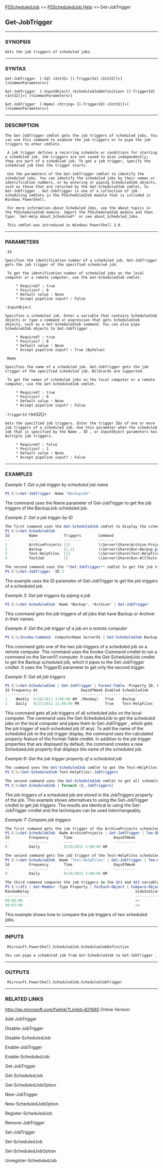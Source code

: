 [PSScheduledJob](../ReadMe.md) >> [PSScheduledJob Help](./PSScheduledJob_Help.md) >> Get-JobTrigger

## Get-JobTrigger ##



 --- 

 

 ### SYNOPSIS ### 

    Gets the job triggers of scheduled jobs.

 --- 

 

 ### SYNTAX ### 

    Get-JobTrigger  [-Id] <Int32> [[-TriggerId] <Int32[]>] [<CommonParameters>] 

    Get-JobTrigger  [-InputObject] <ScheduledJobDefinition> [[-TriggerId] <Int32[]>] [<CommonParameters>] 

    Get-JobTrigger  [-Name] <String> [[-TriggerId] <Int32[]>] [<CommonParameters>] 



 --- 

 


 ### DESCRIPTION ### 

    The Get-JobTrigger cmdlet gets the job triggers of scheduled jobs. You can use this command to examine the job triggers or to pipe the job triggers to other cmdlets.

     A job trigger defines a recurring schedule or conditions for starting a scheduled job. Job triggers are not saved to disk independently; they are part of a scheduled job. To get a job trigger, specify the scheduled job that the trigger starts.

     Use the parameters of the Get-JobTrigger cmdlet to identify the scheduled jobs. You can identify the scheduled jobs by their names or identification numbers, or by entering or piping ScheduledJob objects, such as those that are returned by the Get-ScheduledJob cmdlet, to Get-JobTrigger . Get-JobTrigger is one of a collection of job scheduling cmdlets in the PSScheduledJob module that is included in Windows PowerShell.

     For more information about Scheduled Jobs, see the About topics in the PSScheduledJob module. Import the PSScheduledJob module and then type: `Get-Help about_Scheduled*` or see about_Scheduled_Jobs.

     This cmdlet was introduced in Windows PowerShell 3.0.

 --- 

 


 ### PARAMETERS ### 

 
  `-Id` <Int32> 

    Specifies the identification number of a scheduled job. Get-JobTrigger gets the job trigger of the specified scheduled job.

     To get the identification number of scheduled jobs on the local computer or a remote computer, use the Get-ScheduledJob cmdlet.

         * Required? : true 
         * Position? : 0 
         * Default value : None 
         * Accept pipeline input? : False 


  `-InputObject` <ScheduledJobDefinition> 

    Specifies a scheduled job. Enter a variable that contains ScheduledJob objects or type a command or expression that gets ScheduledJob objects, such as a Get-ScheduledJob command. You can also pipe ScheduledJob objects to Get-JobTrigger .

         * Required? : true 
         * Position? : 0 
         * Default value : None 
         * Accept pipeline input? : True (ByValue) 


  `-Name` <String> 

    Specifies the name of a scheduled job. Get-JobTrigger gets the job trigger of the specified scheduled job. Wildcards are supported.

     To get the names of scheduled jobs on the local computer or a remote computer, use the Get-ScheduledJob cmdlet.

         * Required? : true 
         * Position? : 0 
         * Default value : None 
         * Accept pipeline input? : False 


  `-TriggerId` <Int32[]> 

    Gets the specified job triggers. Enter the trigger IDs of one or more job triggers of a scheduled job. Use this parameter when the scheduled job that is specified by the Name , ID , or InputObject parameters has multiple job triggers.

         * Required? : false 
         * Position? : 1 
         * Default value : None 
         * Accept pipeline input? : False 



 --- 

 


 ### EXAMPLES ### 

 *Example 1: Get a job trigger by scheduled job name*

```PowerShell
PS C:\>Get-JobTrigger -Name "BackupJob"
```

The command uses the Name parameter of Get-JobTrigger to get the job triggers of the BackupJob scheduled job.

*Example 2: Get a job trigger by ID*

```PowerShell
The first command uses the Get-ScheduledJob cmdlet to display the scheduled jobs on the local computer. The display includes the IDs of the scheduled jobs.
PS C:\>Get-ScheduledJob
Id         Name            Triggers        Command                                  Enabled
--         ----            --------        -------                                  -------
1          ArchiveProjects {1}             \\Server\Share\Archive-Projects.ps1      True
2          Backup          {1,2}           \\Server\Share\Run-Backup.ps1            True
3          Test-HelpFiles  {1}             \\Server\Share\Test-HelpFiles.ps1        True
4          TestJob         {}              \\Server\Share\Run-AllTests.ps1          True

The second command uses the **Get-JobTrigger** cmdlet to get the job trigger for the Test-HelpFiles job (ID = 3)
PS C:\>Get-JobTrigger -ID 3
```

The example uses the ID parameter of Get-JobTrigger to get the job triggers of a scheduled job.

*Example 3: Get job triggers by piping a job*

```PowerShell
PS C:\>Get-ScheduledJob -Name *Backup*, *Archive* | Get-JobTrigger
```

This command gets the job triggers of all jobs that have Backup or Archive in their names.

*Example 4: Get the job trigger of a job on a remote computer*

```PowerShell
PS C:\>Invoke-Command -ComputerName Server01 { Get-ScheduledJob Backup | Get-JobTrigger -TriggerID 2 }
```

This command gets one of the two job triggers of a scheduled job on a remote computer.
 The command uses the Invoke-Command cmdlet to run a command on the Server01 computer. It uses the Get-ScheduledJob cmdlet to get the Backup scheduled job, which it pipes to the Get-JobTrigger cmdlet. It uses the TriggerID parameter to get only the second trigger. 

*Example 5: Get all job triggers*

```PowerShell
PS C:\>Get-ScheduledJob | Get-JobTrigger | Format-Table -Property ID, Frequency, At, DaysOfWeek, Enabled, @{Label="ScheduledJob";Expression={$_.JobDefinition.Name}} -AutoSize
Id Frequency At                    DaysOfWeek Enabled ScheduledJob
-- --------- --                    ---------- ------- ------------
1    Weekly  9/28/2011 3:00:00 AM  {Monday}   True    Backup 
1    Daily   9/27/2011 11:00:00 PM            True    Test-HelpFiles
```

This command gets all job triggers of all scheduled jobs on the local computer.
 The command uses the Get-ScheduledJob to get the scheduled jobs on the local computer and pipes them to Get-JobTrigger , which gets the job trigger of each scheduled job (if any).
 To add the name of the scheduled job to the job trigger display, the command uses the calculated property feature of the Format-Table cmdlet. In addition to the job trigger properties that are displayed by default, the command creates a new ScheduledJob property that displays the name of the scheduled job. 

*Example 6: Get the job trigger property of a scheduled job*

```PowerShell
The command uses the Get-ScheduledJob cmdlet to get the Test-HelpFiles scheduled job. Then it uses the dot method (.) to get the JobTriggers property of the Test-HelpFiles scheduled job.
PS C:\>(Get-ScheduledJob Test-HelpFiles).JobTriggers

The second command uses the Get-ScheduledJob cmdlet to get all scheduled jobs on the local computer. It uses the ForEach-Object cmdlet to get the value of the JobTrigger property of each scheduled job.
PS C:\>Get-ScheduledJob | foreach {$_.JobTriggers}
```

The job triggers of a scheduled job are stored in the JobTriggers property of the job. This example shows alternatives to using the Get-JobTrigger cmdlet to get job triggers. The results are identical to using the Get-JobTrigger cmdlet and the techniques can be used interchangeably.

*Example 7: Compare job triggers*

```PowerShell
The first command gets the job trigger of the ArchiveProjects scheduled job. The command pipes the job trigger to the Tee-Object cmdlet, which saves the job trigger in the $T1 variable and displays it at the command line.
PS C:\>Get-ScheduledJob -Name ArchiveProjects | Get-JobTrigger | Tee-Object -Variable T1
Id         Frequency       Time                   DaysOfWeek              Enabled
--         ---------       ----                   ----------              -------
0          Daily           9/26/2011 3:00:00 AM                           True

The second command gets the job trigger of the Test-HelpFiles scheduled job. The command pipes the job trigger to the Tee-Object cmdlet, which saves the job trigger in the $T2 variable and displays it at the command line.
PS C:\>Get-ScheduledJob -Name "Test-HelpFiles" | Get-JobTrigger | Tee-Object -Variable T2
Id         Frequency       Time                   DaysOfWeek              Enabled
--         ---------       ----                   ----------              -------
0          Daily           9/26/2011 3:00:00 AM                           True

The third command compares the job triggers in the $t1 and $t2 variables. It uses the Get-Member cmdlet to get the properties of the job trigger in the $t1 variable. It pipes the properties to the ForEach-Object cmdlet, which compares each property to the properties of the job trigger in the $t2 variable by name. The command then pipes the differing properties to the Format-List cmdlet, which displays them in a list.The output indicates that, although the job triggers appear to be the same, the HelpFiles job trigger includes a random delay of three (3) minutes.
PS C:\>$T1 | Get-Member -Type Property | ForEach-Object { Compare-Object $T1 $T2 -Property $_.Name}
RandomDelay                                                 SideIndicator
-----------                                                 -------------
00:00:00                                                    =>
00:03:00                                                    <=
```

This example shows how to compare the job triggers of two scheduled jobs.



 --- 

 


 ### INPUTS ### 

     Microsoft.PowerShell.ScheduledJob.ScheduledJobDefinition 

    You can pipe a scheduled job from Get-ScheduledJob to Get-JobTrigger . 



 --- 

 


 ### OUTPUTS ### 

     Microsoft.PowerShell.ScheduledJob.ScheduledJobTrigger 

     



 --- 

 


 ### RELATED LINKS ### 

 http://go.microsoft.com/fwlink/?LinkId=821685  Online Version: 

  Add-JobTrigger 

  Disable-JobTrigger 

  Disable-ScheduledJob 

  Enable-JobTrigger 

  Enable-ScheduledJob 

  Get-JobTrigger 

  Get-ScheduledJob 

  Get-ScheduledJobOption 

  New-JobTrigger 

  New-ScheduledJobOption 

  Register-ScheduledJob 

  Remove-JobTrigger 

  Set-JobTrigger 

  Set-ScheduledJob 

  Set-ScheduledJobOption 

  Unregister-ScheduledJob 

